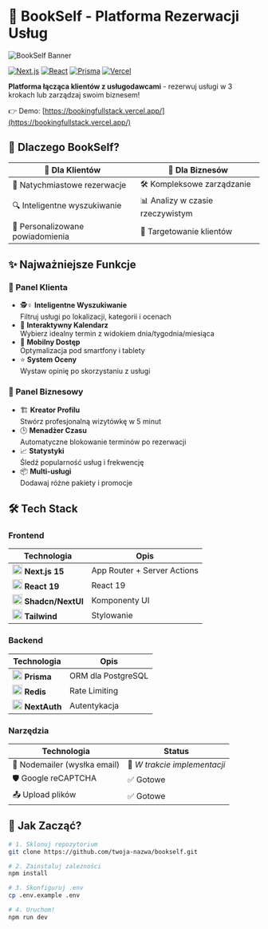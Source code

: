 # 🚀 BookSelf - Platforma Rezerwacji Usług

![BookSelf Banner](https://via.placeholder.com/1200x400) <!-- Tutaj dodaj własny banner -->

[![Next.js](https://img.shields.io/badge/Next.js-15.1.7-000000?logo=next.js)](https://nextjs.org/)
[![React](https://img.shields.io/badge/React-19.0.0-61DAFB?logo=react)](https://react.dev/)
[![Prisma](https://img.shields.io/badge/Prisma-6.2.1-2D3748?logo=prisma)](https://prisma.io/)
[![Vercel](https://img.shields.io/badge/Deployed%20on-Vercel-000000?logo=vercel)](https://vercel.com)

**Platforma łącząca klientów z usługodawcami** - rezerwuj usługi w 3 krokach lub zarządzaj swoim biznesem!

👉 Demo: [https://bookingfullstack.vercel.app/](https://bookingfullstack.vercel.app/)

## 🌟 Dlaczego BookSelf?

| 👥 Dla Klientów | 🏢 Dla Biznesów |
|----------------|-----------------|
| 📌 Natychmiastowe rezerwacje | 🛠️ Kompleksowe zarządzanie |
| 🔍 Inteligentne wyszukiwanie | 📊 Analizy w czasie rzeczywistym |
| 🔔 Personalizowane powiadomienia | 🎯 Targetowanie klientów |

## ✨ Najważniejsze Funkcje

### 👤 Panel Klienta
- 🕵️♀️ **Inteligentne Wyszukiwanie**  
  Filtruj usługi po lokalizacji, kategorii i ocenach
- 📅 **Interaktywny Kalendarz**  
  Wybierz idealny termin z widokiem dnia/tygodnia/miesiąca
- 📱 **Mobilny Dostęp**  
  Optymalizacja pod smartfony i tablety
- ⭐ **System Oceny**  
  Wystaw opinię po skorzystaniu z usługi

### 💼 Panel Biznesowy
- 🏗️ **Kreator Profilu**  
  Stwórz profesjonalną wizytówkę w 5 minut
- 🕒 **Menadżer Czasu**  
  Automatyczne blokowanie terminów po rezerwacji
- 📈 **Statystyki**  
  Śledź popularność usług i frekwencję
- 📦 **Multi-usługi**  
  Dodawaj różne pakiety i promocje

## 🛠️ Tech Stack

### Frontend
| Technologia | Opis |
|------------|------|
| <img src="https://cdn.worldvectorlogo.com/logos/next-js.svg" width="20"/> **Next.js 15** | App Router + Server Actions |
| <img src="https://cdn.worldvectorlogo.com/logos/react-2.svg" width="20"/> **React 19** | React 19 |
| <img src="https://shadcn-ui.com/logo.svg" width="20"/> **Shadcn/NextUI** | Komponenty UI |
| <img src="https://tailwindcss.com/favicons/favicon-32x32.png" width="20"/> **Tailwind** | Stylowanie |

### Backend
| Technologia | Opis |
|------------|------|
| <img src="https://prismalens.vercel.app/header-logo.svg" width="20"/> **Prisma** | ORM dla PostgreSQL |
| <img src="https://redis.io/images/redis-white.png" width="20"/> **Redis** | Rate Limiting |
| <img src="https://next-auth.js.org/img/logo/logo-sm.png" width="20"/> **NextAuth** | Autentykacja |

### Narzędzia
| Technologia | Status |
|------------|--------|
| 📧 Nodemailer (wysłka email) | 🚧 *W trakcie implementacji* |
| 🛡️ Google reCAPTCHA | ✅ Gotowe |
| 📤 Upload plików | ✅ Gotowe |

## 🚀 Jak Zacząć?

```bash
# 1. Sklonuj repozytorium
git clone https://github.com/twoja-nazwa/bookself.git

# 2. Zainstaluj zależności
npm install

# 3. Skonfiguruj .env
cp .env.example .env

# 4. Uruchom!
npm run dev
